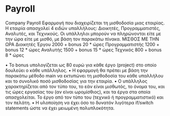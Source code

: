 # Payroll
Company Payroll
Εφαρμογή που διαχειρίζεται τη μισθοδοσία μιας εταιρίας. Η εταιρία απασχολεί 4 ειδών υπαλλήλους: Διοικητές, Προγραμματιστές, Αναλυτές, και Τεχνικούς. Οι υπάλληλοι μπορούν να πληρώνονται είτε με την ώρα είτε με μισθό, με βάση τον παρακάτω πίνακα.
                       ΜΙΣΘΟΣ        ΜΕ ΤΗΝ ΩΡΑ
Διοικητές Έργου	    2000 + bonus	    20 * ώρες
Προγραμματιστής	    1200 + bonus	    12 * ώρες
Αναλυτής	          1500 + bonus	    15 * ώρες
Τεχνικός	           800 + bonus	     8 * ώρες

•	Το bonus υπολογίζεται ως 80 ευρώ για κάθε έργο (project) στο οποίο δουλεύει ο κάθε υπάλληλος. 
•	Η εφαρμογή θα πρέπει με βάση την παρακάτω μέθοδο main να εκτυπώνει τη μισθοδοσία του κάθε υπαλλήλου και το συνολικό ποσό μισθοδοσίας για την εταιρία. 
•	Ο υπάλληλος χαρακτηρίζεται από τον τύπο του, το εάν είναι μισθωτός, το όνομα του, και τις ώρες εργασίας του (αν είναι ωρομίσθιος), και τα έργα στα οποία απασχολείται. Το έργο από τον τύπο του (τεχνικό ή προγραμματιστικό) και τον πελάτη.
•	Η υλοποίηση να έχει όσο το δυνατόν λιγότερα if/switch statements ώστε να έχει μειωμένη πολυπλοκότητα.
